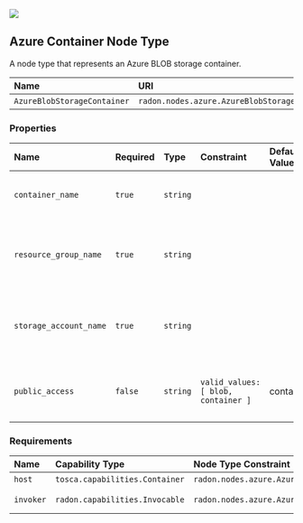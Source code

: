 ![](https://img.shields.io/badge/Status:-DEVELOPMENT-red)

## Azure Container Node Type

A node type that represents an Azure BLOB storage container.

| Name | URI | Version | Derived From |
|:---- |:--- |:------- |:------------ |
| `AzureBlobStorageContainer` | `radon.nodes.azure.AzureBlobStorageContainer` | 1.0.0 | `radon.nodes.abstract.ObjectStorage` |

### Properties

| Name | Required | Type | Constraint | Default Value | Description |
|:---- |:-------- |:---- |:---------- |:------------- |:----------- |
| `container_name` | `true` | `string` |   |   | The name of the new Azure container |
| `resource_group_name` | `true` | `string` |   |   | The name of the existing Azure resource group  |
| `storage_account_name` | `true` | `string` |   |   | The name of the existing Azure storage account  |
| `public_access` | `false` | `string` | `valid_values: [ blob, container ]` | container | The container's level of public access  |

### Requirements

| Name | Capability Type | Node Type Constraint | Relationship Type | Occurrences |
|:---- |:--------------- |:-------------------- |:----------------- |:------------|
| `host` | `tosca.capabilities.Container` | `radon.nodes.azure.AzurePlatform` | `tosca.relationships.HostedOn` | [1, 1] |
| `invoker` | `radon.capabilities.Invocable` | `radon.nodes.azure.AzureFunction` | `radon.relationships.azure.AzureTriggers` | [0, UNBOUNDED] |
